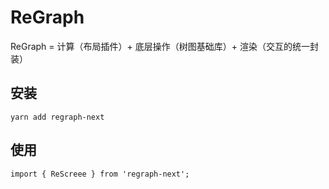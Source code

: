# ReGraph

ReGraph = 计算（布局插件）+ 底层操作（树图基础库）+ 渲染（交互的统一封装）

## 安装

```
yarn add regraph-next
```

## 使用

```
import { ReScreee } from 'regraph-next';
```